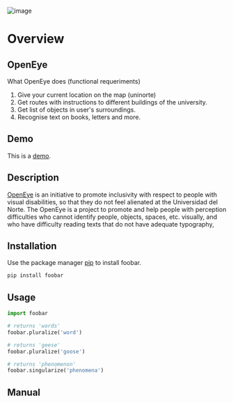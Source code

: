 ![image](https://user-images.githubusercontent.com/84251099/171055617-0ee90cc0-5b90-416c-803d-6dbdffe5fd4f.png)

# Overview

## OpenEye

What OpenEye does (functional requeriments)
1. Give your current location on the map (uninorte)
2. Get routes with instructions to different buildings of the university.
3. Get list of objects in user's surroundings.
4. Recognise text on books, letters and more.

## Demo
This is a [demo](https://blindaigps.herokuapp.com/).

## Description
[OpenEye](https://blindaigps.herokuapp.com/) is an initiative to promote inclusivity with respect to people with visual disabilities, so that they do not feel alienated at the Universidad del Norte. The OpenEye is a project to promote and help people with perception difficulties who cannot identify people, objects, spaces, etc. visually, and who have difficulty reading texts that do not have adequate typography,

## Installation

Use the package manager [pip](https://pip.pypa.io/en/stable/) to install foobar.

```bash
pip install foobar
```

## Usage

```python
import foobar

# returns 'words'
foobar.pluralize('word')

# returns 'geese'
foobar.pluralize('goose')

# returns 'phenomenon'
foobar.singularize('phenomena')
```

## Manual
